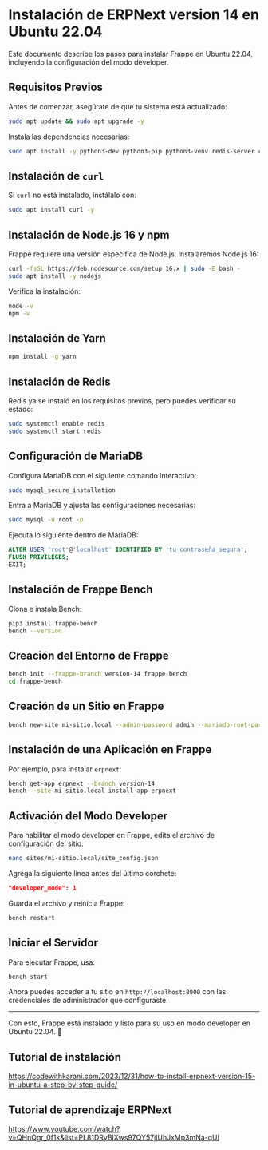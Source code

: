 # Instalación de ERPNext version 14 en Ubuntu 22.04

Este documento describe los pasos para instalar Frappe en Ubuntu 22.04, incluyendo la configuración del modo developer.

## Requisitos Previos

Antes de comenzar, asegúrate de que tu sistema está actualizado:

```bash
sudo apt update && sudo apt upgrade -y
```

Instala las dependencias necesarias:

```bash
sudo apt install -y python3-dev python3-pip python3-venv redis-server curl git mariadb-server xvfb libfontconfig wkhtmltopdf
```

## Instalación de `curl`

Si `curl` no está instalado, instálalo con:

```bash
sudo apt install curl -y
```

## Instalación de Node.js 16 y npm

Frappe requiere una versión específica de Node.js. Instalaremos Node.js 16:

```bash
curl -fsSL https://deb.nodesource.com/setup_16.x | sudo -E bash -
sudo apt install -y nodejs
```

Verifica la instalación:

```bash
node -v
npm -v
```

## Instalación de Yarn

```bash
npm install -g yarn
```

## Instalación de Redis

Redis ya se instaló en los requisitos previos, pero puedes verificar su estado:

```bash
sudo systemctl enable redis
sudo systemctl start redis
```

## Configuración de MariaDB

Configura MariaDB con el siguiente comando interactivo:

```bash
sudo mysql_secure_installation
```

Entra a MariaDB y ajusta las configuraciones necesarias:

```bash
sudo mysql -u root -p
```

Ejecuta lo siguiente dentro de MariaDB:

```sql
ALTER USER 'root'@'localhost' IDENTIFIED BY 'tu_contraseña_segura';
FLUSH PRIVILEGES;
EXIT;
```

## Instalación de Frappe Bench

Clona e instala Bench:

```bash
pip3 install frappe-bench
bench --version
```

## Creación del Entorno de Frappe

```bash
bench init --frappe-branch version-14 frappe-bench
cd frappe-bench
```

## Creación de un Sitio en Frappe

```bash
bench new-site mi-sitio.local --admin-password admin --mariadb-root-password tu_contraseña_segura
```

## Instalación de una Aplicación en Frappe

Por ejemplo, para instalar `erpnext`:

```bash
bench get-app erpnext --branch version-14
bench --site mi-sitio.local install-app erpnext
```

## Activación del Modo Developer

Para habilitar el modo developer en Frappe, edita el archivo de configuración del sitio:

```bash
nano sites/mi-sitio.local/site_config.json
```

Agrega la siguiente línea antes del último corchete:

```json
"developer_mode": 1
```

Guarda el archivo y reinicia Frappe:

```bash
bench restart
```

## Iniciar el Servidor

Para ejecutar Frappe, usa:

```bash
bench start
```

Ahora puedes acceder a tu sitio en `http://localhost:8000` con las credenciales de administrador que configuraste.

---

Con esto, Frappe está instalado y listo para su uso en modo developer en Ubuntu 22.04. 🎉

## Tutorial de instalación 

https://codewithkarani.com/2023/12/31/how-to-install-erpnext-version-15-in-ubuntu-a-step-by-step-guide/

## Tutorial de aprendizaje ERPNext

https://www.youtube.com/watch?v=QHnQgr_0f1k&list=PL81DRyBlXws97QY57jlUhJxMp3mNa-qUl
